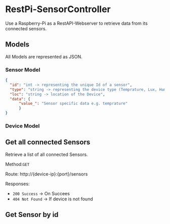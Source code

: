 # RestPi-SensorController
Use a Raspberry-Pi as a RestAPI-Webserver to retrieve data from its connected sensors.

## Models
All Models are represented as JSON.

### Sensor Model

```JSON
{
  "id": "int -> representing the unique Id of a sensor",
  "type": "string -> representing the device type (Temprature, Lux, Huminidty, ...)",
  "loc": "string -> location of the Device",
  "data": {
      "value_": "Sensor specific data e.g. temprature" 
      }
}
```

### Device Model


## Get all connected Sensors
Retrieve a list of all connected Sensors.
 
Method:`GET`

Route: http://{device-ip}:{port}/sensors

Responses:
+ `200 Success` -> On Succees
+ `404 Not Found` -> If device is not found

## Get Sensor by id

